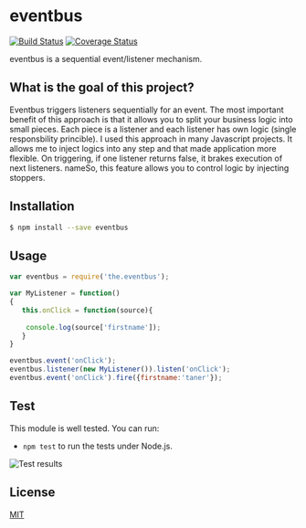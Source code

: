# eventbus

[![Build Status](https://travis-ci.org/tanerdiler/eventbus.js.svg?branch=master)](https://travis-ci.org/tanerdiler/eventbus.js)
[![Coverage Status](https://coveralls.io/repos/github/tanerdiler/eventbus.js/badge.svg?branch=master)](https://coveralls.io/github/tanerdiler/eventbus.js?branch=master)

eventbus is a sequential event/listener mechanism.

## What is the goal of this project?

Eventbus triggers listeners sequentially for an event. The most important benefit of this approach is that it allows you to split your business logic into small pieces. Each piece is a listener and each listener has own logic (single responsbility princible). I used this approach in many Javascript projects. It allows me to inject logics into any step and that made application more flexible. On triggering, if one listener returns false, it brakes execution of next listeners. nameSo, this feature allows you to control logic by injecting stoppers.

## Installation

```bash
$ npm install --save eventbus
```

## Usage


```javascript
var eventbus = require('the.eventbus');

var MyListener = function()
{
   this.onClick = function(source){
   
	console.log(source['firstname']);
   }
}

eventbus.event('onClick');
eventbus.listener(new MyListener()).listen('onClick');
eventbus.event('onClick').fire({firstname:'taner'});

```
## Test

This module is well tested. You can run:

- `npm test` to run the tests under Node.js.

![Test results](https://github.com/tanerdiler/types.js/blob/master/test-results.png)

## License

[MIT](LICENSE)

